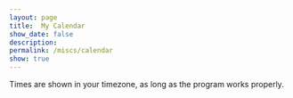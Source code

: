 ```yaml
---
layout: page
title:  My Calendar
show_date: false
description: 
permalink: /miscs/calendar
show: true
---
```


Times are shown in your timezone, as long as the program works properly.

<div id="calendar_container"></div>

<script type="text/javascript" src="https://cdnjs.cloudflare.com/ajax/libs/jstimezonedetect/1.0.7/jstz.js"></script>

<script type="text/javascript">
    let timezone = jstz.determine();
    let pre = '<iframe src="https://calendar.google.com/calendar/embed?height=600&wkst=1&bgcolor=%23ffffff&ctz=';
    let post = '&showTitle=1&mode=WEEK&title=Save%20the%20Day%20for%20Collaboration&src=YnZnMWFjdmxsaWQ3aGozaGYzdnFqamluaGtAZ3JvdXAuY2FsZW5kYXIuZ29vZ2xlLmNvbQ&color=%233F51B5" style="border:solid 1px #777" width="100%" height="600" frameborder="0" scrolling="no"></iframe>';
    let iframe_html = pre + timezone.name() + post;
    document.getElementById("calendar_container").innerHTML = iframe_html;
</script>